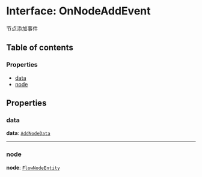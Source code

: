# Interface: OnNodeAddEvent

节点添加事件

## Table of contents

### Properties

* [data](/auto-docs/fixed-layout-editor/interfaces/OnNodeAddEvent.md#data)
* [node](/auto-docs/fixed-layout-editor/interfaces/OnNodeAddEvent.md#node)

## Properties

### data

**data**: [`AddNodeData`](/auto-docs/fixed-layout-editor/types/AddNodeData.md)

***

### node

**node**: [`FlowNodeEntity`](/auto-docs/fixed-layout-editor/classes/FlowNodeEntity-1.md)
